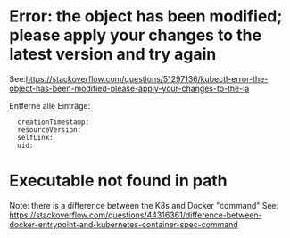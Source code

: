 # Error: the object has been modified; please apply your changes to the latest version and try again
See:https://stackoverflow.com/questions/51297136/kubectl-error-the-object-has-been-modified-please-apply-your-changes-to-the-la

Entferne alle Einträge:
```
  creationTimestamp:   
  resourceVersion:  
  selfLink:   
  uid:
```
 
 # Executable not found in path
 Note: there is a difference between the K8s and Docker "command"
 See: https://stackoverflow.com/questions/44316361/difference-between-docker-entrypoint-and-kubernetes-container-spec-command